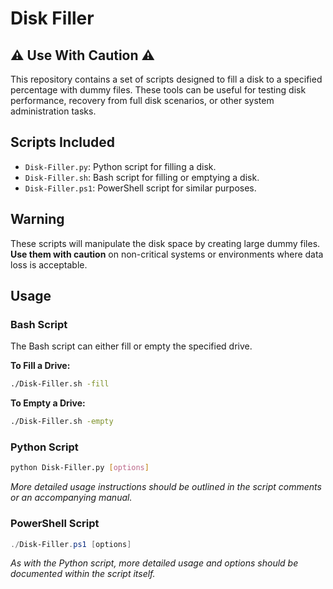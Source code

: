# Disk Filler

## :warning: Use With Caution ⚠️

This repository contains a set of scripts designed to fill a disk to a specified percentage with dummy files. These tools can be useful for testing disk performance, recovery from full disk scenarios, or other system administration tasks.

## Scripts Included

- `Disk-Filler.py`: Python script for filling a disk.
- `Disk-Filler.sh`: Bash script for filling or emptying a disk.
- `Disk-Filler.ps1`: PowerShell script for similar purposes.

## Warning

These scripts will manipulate the disk space by creating large dummy files. **Use them with caution** on non-critical systems or environments where data loss is acceptable.

## Usage

### Bash Script

The Bash script can either fill or empty the specified drive.

**To Fill a Drive:**
```bash
./Disk-Filler.sh -fill
```

**To Empty a Drive:**
```bash
./Disk-Filler.sh -empty
```

### Python Script

```bash
python Disk-Filler.py [options]
```

*More detailed usage instructions should be outlined in the script comments or an accompanying manual.*

### PowerShell Script

```powershell
./Disk-Filler.ps1 [options]
```

*As with the Python script, more detailed usage and options should be documented within the script itself.*
